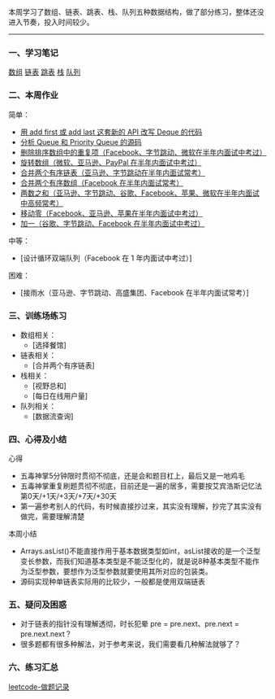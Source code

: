 本周学习了数组、链表、跳表、栈、队列五种数据结构，做了部分练习，整体还没进入节奏，投入时间较少。

---

### 一、学习笔记
[数组](https://github.com/xiaoboji/algorithm024/blob/main/Week_01/note/array.md)
[链表](https://github.com/xiaoboji/algorithm024/blob/main/Week_01/note/list.md)
[跳表](https://github.com/xiaoboji/algorithm024/blob/main/Week_01/note/skiplist.md)
[栈](https://github.com/xiaoboji/algorithm024/blob/main/Week_01/note/stack.md)
[队列](https://github.com/xiaoboji/algorithm024/blob/main/Week_01/note/queue.md)


### 二、本周作业
简单：
- [用 add first 或 add last 这套新的 API 改写 Deque 的代码](https://github.com/xiaoboji/algorithm024/blob/main/Week_01/homework)
- [分析 Queue 和 Priority Queue 的源码](https://github.com/xiaoboji/algorithm024/blob/main/Week_01/homework)
- [删除排序数组中的重复项（Facebook、字节跳动、微软在半年内面试中考过）](https://github.com/xiaoboji/j-leetcode/tree/main/java/src/main/java/com/xiaoboji/problems/no_016_26_remove_duplicates_from_sorted_array)
- [旋转数组（微软、亚马逊、PayPal 在半年内面试中考过）](https://github.com/xiaoboji/j-leetcode/tree/main/java/src/main/java/com/xiaoboji/problems/no_017_189_rotate_array)
- [合并两个有序链表（亚马逊、字节跳动在半年内面试常考）](https://github.com/xiaoboji/algorithm024/blob/main/Week_01/homework/MergeTwoLists.java)
- [合并两个有序数组（Facebook 在半年内面试常考）](https://github.com/xiaoboji/algorithm024/blob/main/Week_01/homework/MergeTwoArrays.java)
- [两数之和（亚马逊、字节跳动、谷歌、Facebook、苹果、微软在半年内面试中高频常考）](https://github.com/xiaoboji/j-leetcode/tree/main/java/src/main/java/com/xiaoboji/problems/no_003_1_two_sum)
- [移动零（Facebook、亚马逊、苹果在半年内面试中考过）](https://github.com/xiaoboji/j-leetcode/tree/main/java/src/main/java/com/xiaoboji/problems/no_005_283_move_zeros)
- [加一（谷歌、字节跳动、Facebook 在半年内面试中考过）](https://github.com/xiaoboji/j-leetcode/tree/main/java/src/main/java/com/xiaoboji/problems/no_002_66_plus_one)

中等：
- [设计循环双端队列（Facebook 在 1 年内面试中考过）]

困难：
- [接雨水（亚马逊、字节跳动、高盛集团、Facebook 在半年内面试常考）]

### 三、训练场练习
- 数组相关：
    * [选择餐馆]
- 链表相关：
    * [合并两个有序链表]
- 栈相关：
    * [视野总和]
    * [每日在线用户量]
- 队列相关：
    * [数据流查询]


### 四、心得及小结
心得
- 五毒神掌5分钟限时贯彻不彻底，还是会和题目杠上，最后又是一地鸡毛
- 五毒神掌重复刷题贯彻不彻底，目前还是一遍的居多，需要按艾宾浩斯记忆法第0天/+1天/+3天/+7天/+30天
- 第一遍参考别人的代码，有时候直接抄过来，其实没有理解，抄完了其实没有做完，需要理解清楚

本周小结
- Arrays.asList()不能直接作用于基本数据类型如int，asList接收的是一个泛型变长参数，而我们知道基本类型是不能泛型化的，就是说8种基本类型不能作为泛型参数，要想作为泛型参数就要使用其所对应的包装类。
- 源码实现种单链表实际用的比较少，一般都是使用双端链表

### 五、疑问及困惑

- 对于链表的指针没有理解透彻，时长犯晕 pre = pre.next、pre.next = pre.next.next？
- 很多题都有很多种解法，对于参考来说，我们需要看几种解法就够了？

### 六、练习汇总
[leetcode-做题记录](https://github.com/xiaoboji/j-leetcode)